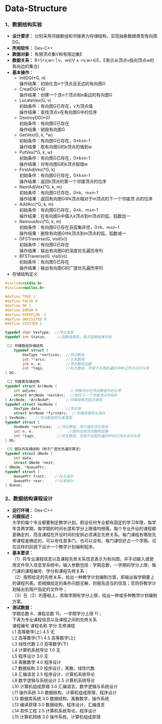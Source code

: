 # Data-Structure
### 1、数据结构实验
- **设计要求：** 分别采用邻接数组和邻接表为存储结构，实现抽象数据类型有向图DG。
- **所用软件：** Dev-C++
- **数据对象：** 有限顶点集V和有限边集E
- **数据关系：** R={<v,w> | v、w∈V ∧ <v,w>∈E，E表示从顶点v指向顶点w的有向边的集合}
- **基本操作：**
  - InitDG(*G, n)  
操作结果：初始化含n个顶点且无边的有向图G
  - CreatDG(*G)  
操作结果：创建一个含n个顶点和e条边的有向图G
  - LocateVex(G, v)  
初始条件：有向图G已存在，v为顶点值  
操作结果：查找顶点v在有向图G中的位序
  - DestroyDG(*G)  
初始条件：有向图G已存在  
操作结果：销毁有向图G
  - GetVex(G, k, *w)  
初始条件：有向图G已存在，0≤k≤n-1  
操作结果：取有向图G的k顶点的值到w
  - PutVex(*G, k, w)  
初始条件：有向图G已存在，0≤k≤n-1  
操作结果：对有向图G的k顶点赋值w
  - FirstAdjVex(*G, k)  
初始条件：有向图G已存在，0≤k≤n-1  
操作结果：返回k顶点的第一个邻接顶点的位序
  - NextAdjVex(*G, k, m)  
初始条件：有向图G已存在，0≤k、m≤n-1  
操作结果：返回有向图G中k顶点相对于m顶点的下一个邻接顶
点的位序
  - AddArc(*G, k, m)  
初始条件：有向图G已存在，0≤k、m≤n-1  
操作结果：在有向图G中插入k顶点到m顶点的弧，弧数加一
  - RemoveArc(*G, k, m)  
初始条件：有向图G已存在且弧集非空，0≤k、m≤n-1  
操作结果：删除有向图G中k顶点到m顶点的弧，弧数减一
  - DFSTraverse(G, visit(v))  
初始条件：有向图G已存在  
操作结果：输出有向图G的深度优先遍历序列
  - BFSTraverse(G, visit(v))  
初始条件：有向图G已存在  
操作结果：输出有向图G的广度优先遍历序列
- 存储结构定义
```c
#include<stdio.h>
#include<malloc.h>

#define TRUE 1
#define FALSE 0
#define OK 1
#define ERROR 0
#define OVERFLOW -1
#define UNVISITED 0
#define VISITED 1

typedef char VexType;  //顶点类型
typedef int Status;     //函数值类型，表示函数结果状态

（1）邻接数组存储结构
	typedef struct {
    	VexType *vertices;  //顶点数组
    	int **arcs;       	//关系数组
    	int n, e;         	//顶点数和边数
    	int *tags;        	//标志数组，可用于在图的遍历中标记顶点访问与否
} DG;

（2）邻接表存储结构
typedef struct ArcNode {
    int adjvex;   			  //邻接顶点在顶点数组中的位序
    struct ArcNode *nextArc;  //指向下一个邻接顶点的指针
} ArcNode, *ArcNodeP;       //邻接链表的结点类型
typedef struct VexNode {
    VexType data;           //顶点值
    struct ArcNode *firstArc;  //邻接链表的头指针
} VexNode;    //顶点数组的元素类型
typedef struct {
    VexNode *vertices;  //顶点数组，用于储存顶点信息
    int n, e;				 //图的当前顶点数和弧数
    int *tags;          //标志数组，可用于在图的遍历中标记顶点访问与否
} DG; 

（3）链队列存储结构（用于广度优先遍历算法）
typedef struct QNode {
    int data;
    struct QNode *next;
} QNode, *QueuePtr;
typedef struct {
    QueuePtr front;    //队头指针
    QueuePtr rear;     //队尾指针
} Queue;
```
### 2、数据结构课程设计
- **运行环境：** Dev-C++
- **问题描述：**  
大学的每个专业都要制定教学计划。假设任何专业都有固定的学习年限，每学年含两学期，每学期的时间长度和学分上限值均相等。每个专业开设的课程都是确定的，而且课程在开设时间的安排必须满足先修关系。每门课程有哪些先修课程是确定的，可以有任意多门，也可以没有。每门课恰好占一个学期。试在这样的前提下设计一个教学计划编制程序。
- **基本要求：**  
（1）将专业课程信息以及课程先修关系信息表示为有向图，并手动输入或使用文件导入信息至系统中。输入参数包括：学期总数，一学期的学分上限，每门课的课程编号、学分和课程先修关系；  
（2）按照给定的先修关系，给出一种教学计划编制方案，即输出每学期要上的课程列表。若根据给定的条件问题无解，则报告适当的信息；否则将教学计划输出到用户指定的文件中；  
（3）在（2）的基础上，若每学期有学分上限，给出一种或多种教学计划编制方案。
- **测试数据：**  
学期总数 6，课程总数 15，一学期学分上限 11；  
下表为专业课程信息以及课程之间的先修关系  
课程编号	课程名称	学分	先修课程  
L1	高等数学(上)	4.5	无  
L2	高等数学(下)	4.5	高等数学(上)  
L3	线性代数	2.0	高等数学(下)  
L4	计算机系统导论	1.0	无  
L5	程序设计	3.0	无  
L6	离散数学	4.0	程序设计  
L7	数据结构	3.0	程序设计，离散，线性代数  
L8	汇编语言	2.5	程序设计，计算机系统导论  
L9	数字逻辑与系统设计	2.5	计算机系统导论  
L10	计算机组成原理	3.0	汇编语言，数字逻辑与系统设计  
L11	操作系统	3.0	数据结构，计算机组成原理，程序设计  
L12	数据库系统	3.0	数据结构，离散数学，操作系统  
L13	编译原理	3.0	数据结构，程序设计，汇编语言  
L14	软件工程	2.5	计算机系统导论，程序设计  
L15	计算机网络	3.0	操作系统，计算机组成原理  
